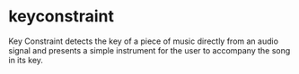 keyconstraint
=============

Key Constraint detects the key of a piece of music directly from an audio signal and presents a simple instrument for the user to accompany the song in its key.